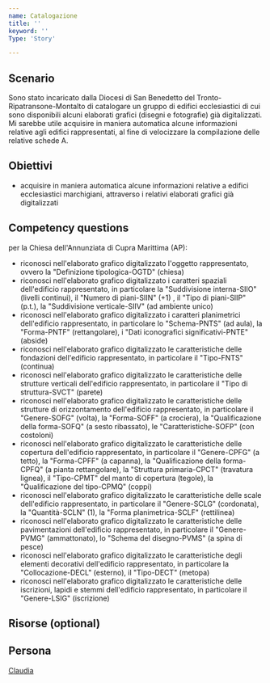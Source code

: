 ```yaml
---
name: Catalogazione
title: ''
keyword: ''
Type: 'Story'

---
```


## Scenario
Sono stato incaricato dalla Diocesi di San Benedetto del Tronto-Ripatransone-Montalto di catalogare un gruppo di edifici ecclesiastici di cui sono disponibili alcuni elaborati grafici (disegni e fotografie) già digitalizzati. Mi sarebbe utile acquisire in maniera automatica alcune informazioni relative agli edifici rappresentati, al fine di velocizzare la compilazione delle relative schede A. 

## Obiettivi
- acquisire in maniera automatica alcune informazioni relative a edifici ecclesiastici marchigiani, attraverso i relativi elaborati grafici già digitalizzati

## Competency questions
per la Chiesa dell'Annunziata di Cupra Marittima (AP):
- riconosci nell'elaborato grafico digitalizzato l'oggetto rappresentato, ovvero la "Definizione tipologica-OGTD" (chiesa)
- riconosci nell'elaborato grafico digitalizzato i caratteri spaziali dell'edificio rappresentato, in particolare la "Suddivisione interna-SIIO" (livelli continui), il "Numero di piani-SIIN" (+1) , il "Tipo di piani-SIIP" (p.t.), la "Suddivisione verticale-SIIV" (ad ambiente unico)
- riconosci nell'elaborato grafico digitalizzato i caratteri planimetrici dell'edificio rappresentato, in particolare lo "Schema-PNTS" (ad aula), la "Forma-PNTF" (rettangolare), i "Dati iconografici significativi-PNTE" (abside)
- riconosci nell'elaborato grafico digitalizzato le caratteristiche delle fondazioni dell'edificio rappresentato, in particolare il "Tipo-FNTS" (continua)
- riconosci nell'elaborato grafico digitalizzato le caratteristiche delle strutture verticali dell'edificio rappresentato, in particolare il "Tipo di struttura-SVCT" (parete)
- riconosci nell'elaborato grafico digitalizzato le caratteristiche delle strutture di orizzontamento dell'edificio rappresentato, in particolare il "Genere-SOFG" (volta), la "Forma-SOFF" (a crociera), la "Qualificazione della forma-SOFQ" (a sesto ribassato), le "Caratteristiche-SOFP" (con costoloni)
- riconosci nell'elaborato grafico digitalizzato le caratteristiche delle copertura dell'edificio rappresentato, in particolare il "Genere-CPFG" (a tetto), la "Forma-CPFF" (a capanna), la "Qualificazione della forma-CPFQ" (a pianta rettangolare), la "Struttura primaria-CPCT" (travatura lignea), il "Tipo-CPMT" del manto di copertura (tegole), la "Qualificazione del tipo-CPMQ" (coppi)
- riconosci nell'elaborato grafico digitalizzato le caratteristiche delle scale dell'edificio rappresentato, in particolare il "Genere-SCLG" (cordonata), la "Quantità-SCLN" (1), la "Forma planimetrica-SCLF" (rettilinea)
- riconosci nell'elaborato grafico digitalizzato le caratteristiche delle pavimentazioni dell'edificio rappresentato, in particolare il "Genere-PVMG" (ammattonato), lo "Schema del disegno-PVMS" (a spina di pesce)
- riconosci nell'elaborato grafico digitalizzato le caratteristiche degli elementi decorativi dell'edificio rappresentato, in particolare la "Collocazione-DECL" (esterno), il "Tipo-DECT" (metopa)
- riconosci nell'elaborato grafico digitalizzato le caratteristiche delle iscrizioni, lapidi e stemmi dell'edificio rappresentato, in particolare il "Genere-LSIG" (iscrizione)


## Risorse (optional)


## Persona
[Claudia](https://github.com/read-project/stories/blob/main/Persona/Claudia.md) 
